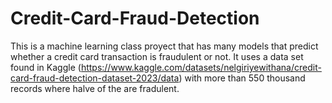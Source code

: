 # Credit-Card-Fraud-Detection
This is a machine learning class proyect that has many models that predict whether a credit card transaction is fraudulent or not. It uses a data set found in Kaggle (https://www.kaggle.com/datasets/nelgiriyewithana/credit-card-fraud-detection-dataset-2023/data) with more than 550 thousand records where halve of the are fradulent.

